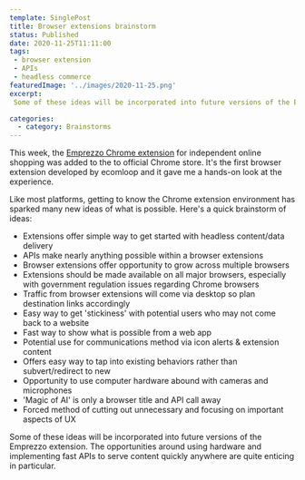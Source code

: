 ```yaml
---
template: SinglePost
title: Browser extensions brainstorm
status: Published
date: 2020-11-25T11:11:00
tags:
 - browser extension
 - APIs
 - headless commerce
featuredImage: '../images/2020-11-25.png'
excerpt:
 Some of these ideas will be incorporated into future versions of the Emprezzo extension. The opportunities around using hardware and implementing fast APIs to serve content quickly anywhere are quite enticing in particular.

categories:
  - category: Brainstorms
---
```

This week, the [Emprezzo Chrome extension](https://chrome.google.com/webstore/detail/emprezzo/ojfaaaocbgiojhlapncepdiccfgcjmee) for independent online shopping was added to the to official Chrome store. It's the first browser extension developed by ecomloop and it gave me a hands-on look at the experience.

Like most platforms, getting to know the Chrome extension environment has sparked many new ideas of what is possible. Here's a quick brainstorm of ideas:

- Extensions offer simple way to get started with headless content/data delivery
- APIs make nearly anything possible within a browser extensions
- Browser extensions offer opportunity to grow across multiple browsers
- Extensions should be made available on all major browsers, especially with government regulation issues regarding Chrome browsers
- Traffic from browser extensions will come via desktop so plan destination links accordingly
- Easy way to get 'stickiness' with potential users who may not come back to a website
- Fast way to show what is possible from a web app
- Potential use for communications method via icon alerts & extension content
- Offers easy way to tap into existing behaviors rather than subvert/redirect to new
- Opportunity to use computer hardware abound with cameras and microphones
- 'Magic of AI' is only a browser title and API call away
- Forced method of cutting out unnecessary and focusing on important aspects of UX

Some of these ideas will be incorporated into future versions of the Emprezzo extension. The opportunities around using hardware and implementing fast APIs to serve content quickly anywhere are quite enticing in particular.
